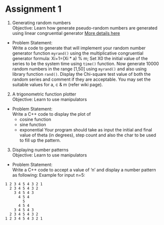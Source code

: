 # Assignment 1 

1. Generating random numbers  
Objective: Learn how generate pseudo-random numbers are generated using linear congruential generator 
[More details here](https://en.wikipedia.org/wiki/Linear_congruential_generator)
- Problem Statement:  
Write a code to generate that will implement your random number generator function ```myrand()``` using the multiplicative congruential generator formula: Xi+1=(Xi * a) % m;
Set X0 the initial value of the series to be the system time using ```time()``` function.
Now generate 10000 random numbers in the range [1,50] using ```myrand()``` and also using library function ```rand()```. Display the Chi-square test value of both the random series and comment if they are acceptable. You may set the suitable values for a, c & m (refer wiki page).

2. A trigonometric function plotter  
Objective: Learn to use manipulators
- Problem Statement:  
Write a C++ code to display the plot of 
  - cosine function
  -	sine function
  -	exponential
Your program should take as input the initial and final value of theta (in degrees), step count and also the char to be used to fill up the pattern.


3. Displaying number patterns  
Objective: Learn to use manipulators
- Problem Statement:  
Write a C++ code to accept a value of ‘n’ and display a number pattern as following:
Example for input n=5:
```
1 2 3 4 5 4 3 2 1  
  2 3 4 5 4 3 2   
    3 4 5 4 3    
      4 5 4     
        5       
      4 5 4     
    3 4 5 4 3    
  2 3 4 5 4 3 2   
1 2 3 4 5 4 3 2 1  
```